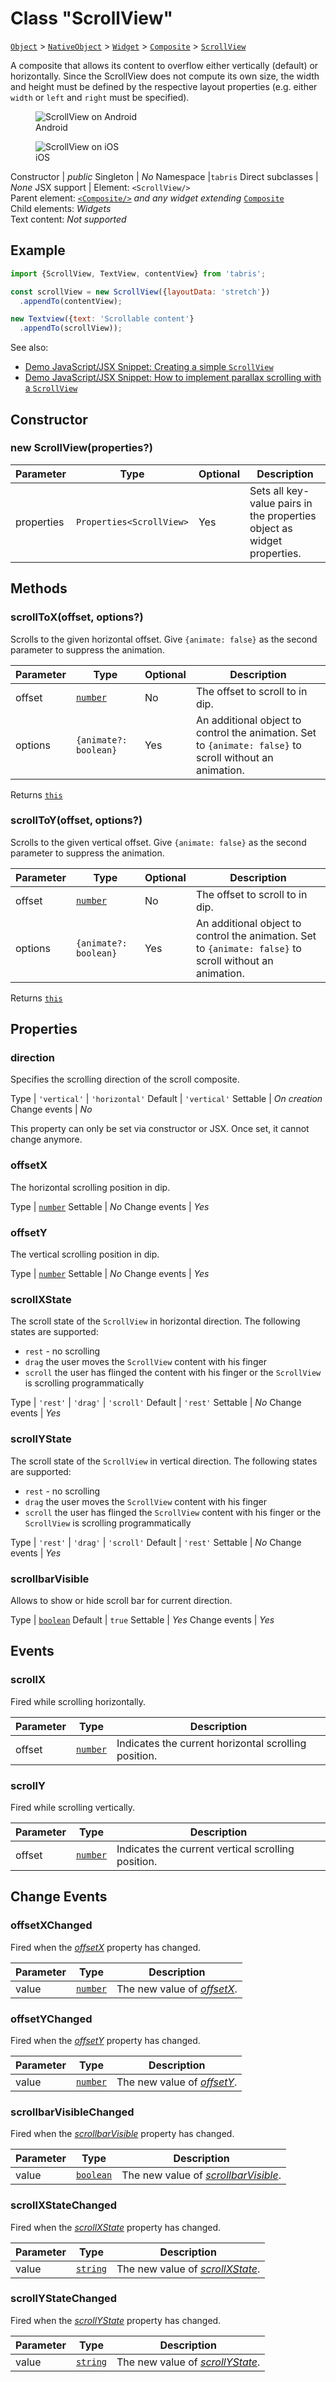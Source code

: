 ---
---
# Class "ScrollView"

<span style="white-space:nowrap;">[`Object`](https://developer.mozilla.org/en-US/docs/Web/JavaScript/Reference/Global_Objects/Object)</span> > <span style="white-space:nowrap;">[`NativeObject`](NativeObject.md)</span> > <span style="white-space:nowrap;">[`Widget`](Widget.md)</span> > <span style="white-space:nowrap;">[`Composite`](Composite.md)</span> > <span style="white-space:nowrap;">[`ScrollView`](ScrollView.md)</span>

A composite that allows its content to overflow either vertically (default) or horizontally. Since the ScrollView does not compute its own size, the width and height must be defined by the respective layout properties (e.g. either `width` or `left` and `right` must be specified).


<div class="tabris-image"><figure><div><img srcset="img/android/ScrollView.png 2x" src="img/android/ScrollView.png" alt="ScrollView on Android"/></div><figcaption>Android</figcaption></figure><figure><div><img srcset="img/ios/ScrollView.png 2x" src="img/ios/ScrollView.png" alt="ScrollView on iOS"/></div><figcaption>iOS</figcaption></figure></div>

Constructor | *public*
Singleton | *No*
Namespace |`tabris`
Direct subclasses | *None*
JSX support | Element: `<ScrollView/>`<br/>Parent element: [`<Composite/>`](Composite.md) *and any widget extending* <span style="white-space:nowrap;">[`Composite`](Composite.md)</span><br/>Child elements: *Widgets*<br/>Text content: *Not supported*<br/>

## Example
```js
import {ScrollView, TextView, contentView} from 'tabris';

const scrollView = new ScrollView({layoutData: 'stretch'})
  .appendTo(contentView);

new Textview({text: 'Scrollable content'}
  .appendTo(scrollView));
```

See also:

- [Demo JavaScript/JSX Snippet: Creating a simple `ScrollView`](https://playground.tabris.com/?gitref=v3.0.0&snippet=scrollview.jsx)
- [Demo JavaScript/JSX Snippet: How to implement parallax scrolling with a `ScrollView`](https://playground.tabris.com/?gitref=v3.0.0&snippet=scrollview-parallax.jsx)

## Constructor

### new ScrollView(properties?)

Parameter|Type|Optional|Description
-|-|-|-
properties | <span style="white-space:nowrap;">`Properties<ScrollView>`</span> | Yes | Sets all key-value pairs in the properties object as widget properties.

## Methods

### scrollToX(offset, options?)



Scrolls to the given horizontal offset. Give `{animate: false}` as the second parameter to suppress the animation.


Parameter|Type|Optional|Description
-|-|-|-
offset | <span style="white-space:nowrap;">[`number`](https://developer.mozilla.org/en-US/docs/Web/JavaScript/Data_structures#Number_type)</span> | No | The offset to scroll to in dip.
options | <span style="white-space:nowrap;">`{animate?: boolean}`</span> | Yes | An additional object to control the animation. Set to `{animate: false}` to scroll without an animation.


Returns <span style="white-space:nowrap;">[`this`](#)</span>

### scrollToY(offset, options?)



Scrolls to the given vertical offset. Give `{animate: false}` as the second parameter to suppress the animation.


Parameter|Type|Optional|Description
-|-|-|-
offset | <span style="white-space:nowrap;">[`number`](https://developer.mozilla.org/en-US/docs/Web/JavaScript/Data_structures#Number_type)</span> | No | The offset to scroll to in dip.
options | <span style="white-space:nowrap;">`{animate?: boolean}`</span> | Yes | An additional object to control the animation. Set to `{animate: false}` to scroll without an animation.


Returns <span style="white-space:nowrap;">[`this`](#)</span>


## Properties

### direction


Specifies the scrolling direction of the scroll composite.

Type | `'vertical'` \| `'horizontal'`
Default | `'vertical'`
Settable | *On creation*
Change events | *No*




This property can only be set via constructor or JSX. Once set, it cannot change anymore.

### offsetX


The horizontal scrolling position in dip.

Type | <span style="white-space:nowrap;">[`number`](https://developer.mozilla.org/en-US/docs/Web/JavaScript/Data_structures#Number_type)</span>
Settable | *No*
Change events | *Yes*




### offsetY


The vertical scrolling position in dip.

Type | <span style="white-space:nowrap;">[`number`](https://developer.mozilla.org/en-US/docs/Web/JavaScript/Data_structures#Number_type)</span>
Settable | *No*
Change events | *Yes*




### scrollXState


The scroll state of the `ScrollView` in horizontal direction. The following states are supported:

* `rest` - no scrolling
* `drag` the user moves the `ScrollView` content with his finger
* `scroll` the user has flinged the content with his finger or the `ScrollView` is scrolling programmatically

Type | `'rest'` \| `'drag'` \| `'scroll'`
Default | `'rest'`
Settable | *No*
Change events | *Yes*




### scrollYState


The scroll state of the `ScrollView` in vertical direction. The following states are supported:

* `rest` - no scrolling
* `drag` the user moves the `ScrollView` content with his finger
* `scroll` the user has flinged the `ScrollView` content with his finger or the `ScrollView` is scrolling programmatically

Type | `'rest'` \| `'drag'` \| `'scroll'`
Default | `'rest'`
Settable | *No*
Change events | *Yes*




### scrollbarVisible


Allows to show or hide scroll bar for current direction.

Type | <span style="white-space:nowrap;">[`boolean`](https://developer.mozilla.org/en-US/docs/Web/JavaScript/Data_structures#Boolean_type)</span>
Default | `true`
Settable | *Yes*
Change events | *Yes*





## Events

### scrollX

Fired while scrolling horizontally.

Parameter|Type|Description
-|-|-
offset | <span style="white-space:nowrap;">[`number`](https://developer.mozilla.org/en-US/docs/Web/JavaScript/Data_structures#Number_type)</span> | Indicates the current horizontal scrolling position.

### scrollY

Fired while scrolling vertically.

Parameter|Type|Description
-|-|-
offset | <span style="white-space:nowrap;">[`number`](https://developer.mozilla.org/en-US/docs/Web/JavaScript/Data_structures#Number_type)</span> | Indicates the current vertical scrolling position.

## Change Events

### offsetXChanged

Fired when the [*offsetX*](#offsetx) property has changed.

Parameter|Type|Description
-|-|-
value | <span style="white-space:nowrap;">[`number`](https://developer.mozilla.org/en-US/docs/Web/JavaScript/Data_structures#Number_type)</span> | The new value of [*offsetX*](#offsetx).

### offsetYChanged

Fired when the [*offsetY*](#offsety) property has changed.

Parameter|Type|Description
-|-|-
value | <span style="white-space:nowrap;">[`number`](https://developer.mozilla.org/en-US/docs/Web/JavaScript/Data_structures#Number_type)</span> | The new value of [*offsetY*](#offsety).

### scrollbarVisibleChanged

Fired when the [*scrollbarVisible*](#scrollbarvisible) property has changed.

Parameter|Type|Description
-|-|-
value | <span style="white-space:nowrap;">[`boolean`](https://developer.mozilla.org/en-US/docs/Web/JavaScript/Data_structures#Boolean_type)</span> | The new value of [*scrollbarVisible*](#scrollbarvisible).

### scrollXStateChanged

Fired when the [*scrollXState*](#scrollxstate) property has changed.

Parameter|Type|Description
-|-|-
value | <span style="white-space:nowrap;">[`string`](https://developer.mozilla.org/en-US/docs/Web/JavaScript/Data_structures#String_type)</span> | The new value of [*scrollXState*](#scrollxstate).

### scrollYStateChanged

Fired when the [*scrollYState*](#scrollystate) property has changed.

Parameter|Type|Description
-|-|-
value | <span style="white-space:nowrap;">[`string`](https://developer.mozilla.org/en-US/docs/Web/JavaScript/Data_structures#String_type)</span> | The new value of [*scrollYState*](#scrollystate).

